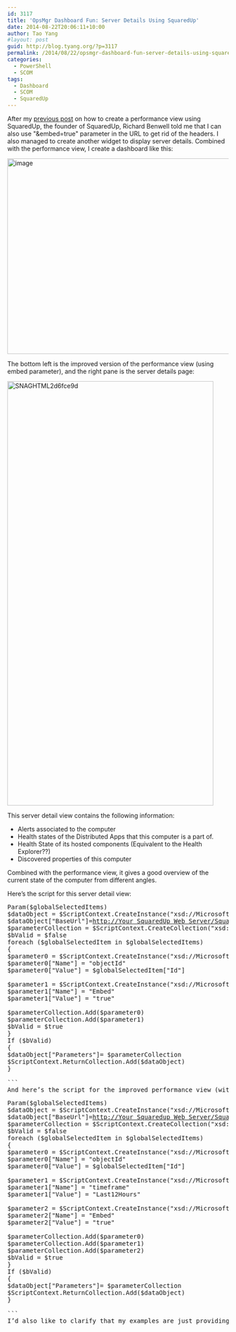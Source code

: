 ```yaml
---
id: 3117
title: 'OpsMgr Dashboard Fun: Server Details Using SquaredUp'
date: 2014-08-22T20:06:11+10:00
author: Tao Yang
#layout: post
guid: http://blog.tyang.org/?p=3117
permalink: /2014/08/22/opsmgr-dashboard-fun-server-details-using-squaredup/
categories:
  - PowerShell
  - SCOM
tags:
  - Dashboard
  - SCOM
  - SquaredUp
---
```

After my <a href="http://blog.tyang.org/2014/08/05/opsmgr-dashboard-fun-performance-widget-using-squaredup/">previous post</a> on how to create a performance view using SquaredUp, the founder of SquaredUp, Richard Benwell told me that I can also use "&embed=true" parameter in the URL to get rid of the headers. I also managed to create another widget to display server details. Combined with the performance view, I create a dashboard like this:

<a href="http://blog.tyang.org/wp-content/uploads/2014/08/image7.png"><img style="background-image: none; padding-top: 0px; padding-left: 0px; display: inline; padding-right: 0px; border: 0px;" title="image" src="http://blog.tyang.org/wp-content/uploads/2014/08/image_thumb7.png" alt="image" width="696" height="445" border="0" /></a>

The bottom left is the improved version of the performance view (using embed parameter), and the right pane is the server details page:

<a href="http://blog.tyang.org/wp-content/uploads/2014/08/SNAGHTML2d6fce9d.png"><img style="background-image: none; padding-top: 0px; padding-left: 0px; display: inline; padding-right: 0px; border: 0px;" title="SNAGHTML2d6fce9d" src="http://blog.tyang.org/wp-content/uploads/2014/08/SNAGHTML2d6fce9d_thumb.png" alt="SNAGHTML2d6fce9d" width="469" height="966" border="0" /></a>

This server detail view contains the following information:
<ul>
	<li>Alerts associated to the computer</li>
	<li>Health states of the Distributed Apps that this computer is a part of.</li>
	<li>Health State of its hosted components (Equivalent to the Health Explorer??)</li>
	<li>Discovered properties of this computer</li>
</ul>
Combined with the performance view, it gives a good overview of the current state of the computer from different angles.

Here’s the script for this server detail view:
<pre lang="powershell">Param($globalSelectedItems)
$dataObject = $ScriptContext.CreateInstance("xsd://Microsoft.SystemCenter.Visualization.Component.Library!Microsoft.SystemCenter.Visualization.Component.Library.WebBrowser.Schema/Request")
$dataObject["BaseUrl"]=<a href="http://&lt;Your SquaredUp Web Server&gt;/SquaredUp/object">http://Your SquaredUp Web Server/SquaredUp/object</a>
$parameterCollection = $ScriptContext.CreateCollection("xsd://Microsoft.SystemCenter.Visualization.Component.Library!Microsoft.SystemCenter.Visualization.Component.Library.WebBrowser.Schema/UrlParameter[]")
$bValid = $false
foreach ($globalSelectedItem in $globalSelectedItems)
{
$parameter0 = $ScriptContext.CreateInstance("xsd://Microsoft.SystemCenter.Visualization.Component.Library!Microsoft.SystemCenter.Visualization.Component.Library.WebBrowser.Schema/UrlParameter")
$parameter0["Name"] = "objectId"
$parameter0["Value"] = $globalSelectedItem["Id"]

$parameter1 = $ScriptContext.CreateInstance("xsd://Microsoft.SystemCenter.Visualization.Component.Library!Microsoft.SystemCenter.Visualization.Component.Library.WebBrowser.Schema/UrlParameter")
$parameter1["Name"] = "Embed"
$parameter1["Value"] = "true"

$parameterCollection.Add($parameter0)
$parameterCollection.Add($parameter1)
$bValid = $true
}
If ($bValid)
{
$dataObject["Parameters"]= $parameterCollection
$ScriptContext.ReturnCollection.Add($dataObject)
}

```
And here’s the script for the improved performance view (with "&embed=true" parameter):
<pre lang="powershell">Param($globalSelectedItems)
$dataObject = $ScriptContext.CreateInstance("xsd://Microsoft.SystemCenter.Visualization.Component.Library!Microsoft.SystemCenter.Visualization.Component.Library.WebBrowser.Schema/Request")
$dataObject["BaseUrl"]=<a href="http://&lt;Your Squaredup Web Server&gt;/SquaredUp/performance/objectoverview">http://Your Squaredup Web Server/SquaredUp/performance/objectoverview</a>
$parameterCollection = $ScriptContext.CreateCollection("xsd://Microsoft.SystemCenter.Visualization.Component.Library!Microsoft.SystemCenter.Visualization.Component.Library.WebBrowser.Schema/UrlParameter[]")
$bValid = $false
foreach ($globalSelectedItem in $globalSelectedItems)
{
$parameter0 = $ScriptContext.CreateInstance("xsd://Microsoft.SystemCenter.Visualization.Component.Library!Microsoft.SystemCenter.Visualization.Component.Library.WebBrowser.Schema/UrlParameter")
$parameter0["Name"] = "objectId"
$parameter0["Value"] = $globalSelectedItem["Id"]

$parameter1 = $ScriptContext.CreateInstance("xsd://Microsoft.SystemCenter.Visualization.Component.Library!Microsoft.SystemCenter.Visualization.Component.Library.WebBrowser.Schema/UrlParameter")
$parameter1["Name"] = "timeframe"
$parameter1["Value"] = "Last12Hours"

$parameter2 = $ScriptContext.CreateInstance("xsd://Microsoft.SystemCenter.Visualization.Component.Library!Microsoft.SystemCenter.Visualization.Component.Library.WebBrowser.Schema/UrlParameter")
$parameter2["Name"] = "Embed"
$parameter2["Value"] = "true"

$parameterCollection.Add($parameter0)
$parameterCollection.Add($parameter1)
$parameterCollection.Add($parameter2)
$bValid = $true
}
If ($bValid)
{
$dataObject["Parameters"]= $parameterCollection
$ScriptContext.ReturnCollection.Add($dataObject)
}

```
I’d also like to clarify that my examples are just providing alternative ways to utilise SquaredUp and display useful information on a single pane of glass (dashboards).  I don’t want to mislead the readers of article to have an impression that SquaredUp relies on native OpsMgr consoles and dashboards. In my opinion and experience with SquaredUp, I think it is a perfect replacement to the built-in OpsMgr web console.